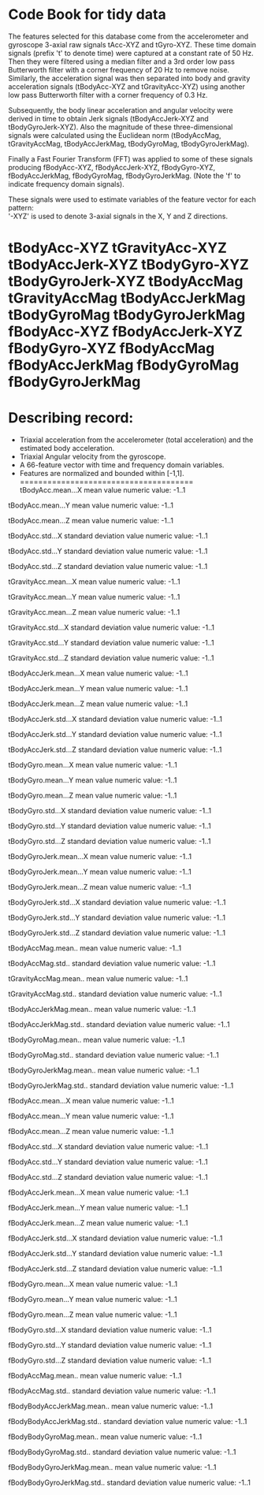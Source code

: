 Code Book for tidy data
=================
The features selected for this database come from the accelerometer and gyroscope 3-axial raw signals tAcc-XYZ and tGyro-XYZ. These time domain signals (prefix 't' to denote time) were captured at a constant rate of 50 Hz. Then they were filtered using a median filter and a 3rd order low pass Butterworth filter with a corner frequency of 20 Hz to remove noise. Similarly, the acceleration signal was then separated into body and gravity acceleration signals (tBodyAcc-XYZ and tGravityAcc-XYZ) using another low pass Butterworth filter with a corner frequency of 0.3 Hz. 

Subsequently, the body linear acceleration and angular velocity were derived in time to obtain Jerk signals (tBodyAccJerk-XYZ and tBodyGyroJerk-XYZ). Also the magnitude of these three-dimensional signals were calculated using the Euclidean norm (tBodyAccMag, tGravityAccMag, tBodyAccJerkMag, tBodyGyroMag, tBodyGyroJerkMag). 

Finally a Fast Fourier Transform (FFT) was applied to some of these signals producing fBodyAcc-XYZ, fBodyAccJerk-XYZ, fBodyGyro-XYZ, fBodyAccJerkMag, fBodyGyroMag, fBodyGyroJerkMag. (Note the 'f' to indicate frequency domain signals). 

These signals were used to estimate variables of the feature vector for each pattern:  
'-XYZ' is used to denote 3-axial signals in the X, Y and Z directions.

tBodyAcc-XYZ
tGravityAcc-XYZ
tBodyAccJerk-XYZ
tBodyGyro-XYZ
tBodyGyroJerk-XYZ
tBodyAccMag
tGravityAccMag
tBodyAccJerkMag
tBodyGyroMag
tBodyGyroJerkMag
fBodyAcc-XYZ
fBodyAccJerk-XYZ
fBodyGyro-XYZ
fBodyAccMag
fBodyAccJerkMag
fBodyGyroMag
fBodyGyroJerkMag
======================================
Describing record:
======================================
- Triaxial acceleration from the accelerometer (total acceleration) and the estimated body acceleration.
- Triaxial Angular velocity from the gyroscope. 
- A 66-feature vector with time and frequency domain variables. 
- Features are normalized and bounded within [-1,1].
======================================
tBodyAcc.mean...X
  mean value
    numeric value: -1..1

tBodyAcc.mean...Y
  mean value
    numeric value: -1..1

tBodyAcc.mean...Z
  mean value
    numeric value: -1..1

tBodyAcc.std...X
  standard deviation value
    numeric value: -1..1

tBodyAcc.std...Y
  standard deviation value
    numeric value: -1..1

tBodyAcc.std...Z
  standard deviation value
    numeric value: -1..1

tGravityAcc.mean...X
  mean value
    numeric value: -1..1

tGravityAcc.mean...Y
  mean value
    numeric value: -1..1

tGravityAcc.mean...Z
  mean value
    numeric value: -1..1

tGravityAcc.std...X
  standard deviation value
    numeric value: -1..1

tGravityAcc.std...Y
  standard deviation value
    numeric value: -1..1

tGravityAcc.std...Z
  standard deviation value
    numeric value: -1..1

tBodyAccJerk.mean...X
  mean value
    numeric value: -1..1

tBodyAccJerk.mean...Y
  mean value
    numeric value: -1..1

tBodyAccJerk.mean...Z
  mean value
    numeric value: -1..1

tBodyAccJerk.std...X
  standard deviation value
    numeric value: -1..1

tBodyAccJerk.std...Y
  standard deviation value
    numeric value: -1..1

tBodyAccJerk.std...Z
  standard deviation value
    numeric value: -1..1

tBodyGyro.mean...X
  mean value
    numeric value: -1..1

tBodyGyro.mean...Y
  mean value
    numeric value: -1..1

tBodyGyro.mean...Z
  mean value
    numeric value: -1..1

tBodyGyro.std...X
  standard deviation value
    numeric value: -1..1

tBodyGyro.std...Y
  standard deviation value
    numeric value: -1..1

tBodyGyro.std...Z
  standard deviation value
    numeric value: -1..1

tBodyGyroJerk.mean...X
  mean value
    numeric value: -1..1

tBodyGyroJerk.mean...Y
  mean value
    numeric value: -1..1

tBodyGyroJerk.mean...Z
  mean value
    numeric value: -1..1

tBodyGyroJerk.std...X
  standard deviation value
    numeric value: -1..1

tBodyGyroJerk.std...Y
  standard deviation value
    numeric value: -1..1

tBodyGyroJerk.std...Z
  standard deviation value
    numeric value: -1..1

tBodyAccMag.mean..
  mean value
    numeric value: -1..1

tBodyAccMag.std..
  standard deviation value
    numeric value: -1..1

tGravityAccMag.mean..
  mean value
    numeric value: -1..1

tGravityAccMag.std..
  standard deviation value
    numeric value: -1..1

tBodyAccJerkMag.mean..
  mean value
    numeric value: -1..1

tBodyAccJerkMag.std..
  standard deviation value
    numeric value: -1..1

tBodyGyroMag.mean..
  mean value
    numeric value: -1..1

tBodyGyroMag.std..
  standard deviation value
    numeric value: -1..1

tBodyGyroJerkMag.mean..
  mean value
    numeric value: -1..1

tBodyGyroJerkMag.std..
  standard deviation value
    numeric value: -1..1

fBodyAcc.mean...X
  mean value
    numeric value: -1..1

fBodyAcc.mean...Y
  mean value
    numeric value: -1..1

fBodyAcc.mean...Z
  mean value
    numeric value: -1..1

fBodyAcc.std...X
  standard deviation value
    numeric value: -1..1

fBodyAcc.std...Y
  standard deviation value
    numeric value: -1..1

fBodyAcc.std...Z
  standard deviation value
    numeric value: -1..1

fBodyAccJerk.mean...X
  mean value
    numeric value: -1..1

fBodyAccJerk.mean...Y
  mean value
    numeric value: -1..1

fBodyAccJerk.mean...Z
  mean value
    numeric value: -1..1

fBodyAccJerk.std...X
  standard deviation value
    numeric value: -1..1

fBodyAccJerk.std...Y
  standard deviation value
    numeric value: -1..1

fBodyAccJerk.std...Z
  standard deviation value
    numeric value: -1..1

fBodyGyro.mean...X
  mean value
    numeric value: -1..1

fBodyGyro.mean...Y
  mean value
    numeric value: -1..1

fBodyGyro.mean...Z
  mean value
    numeric value: -1..1

fBodyGyro.std...X
  standard deviation value
    numeric value: -1..1

fBodyGyro.std...Y
  standard deviation value
    numeric value: -1..1

fBodyGyro.std...Z
  standard deviation value
    numeric value: -1..1

fBodyAccMag.mean..
  mean value
    numeric value: -1..1

fBodyAccMag.std..
  standard deviation value
    numeric value: -1..1

fBodyBodyAccJerkMag.mean..
  mean value
    numeric value: -1..1

fBodyBodyAccJerkMag.std..
  standard deviation value
    numeric value: -1..1

fBodyBodyGyroMag.mean..
  mean value
    numeric value: -1..1

fBodyBodyGyroMag.std..
  standard deviation value
    numeric value: -1..1

fBodyBodyGyroJerkMag.mean..
  mean value
    numeric value: -1..1

fBodyBodyGyroJerkMag.std..
  standard deviation value
     numeric value: -1..1